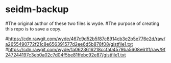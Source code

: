 # seidm-backup

#The original author of these two files is wyde.
#The purpose of creating this repo is to save a copy.

#https://cdn.rawgit.com/wyde/467c9d52b5f87c8914cb3e2b5e776e2d/raw/a2655490772f21c8e656391577d2ee6d5b878f08/gistfile1.txt
#https://cdn.rawgit.com/wyde/1a0623616218ccfa04579ba5608e61ff/raw/9f247244197c3eb0a02c7d04f5be81ffebc92e87/gistfile1.txt